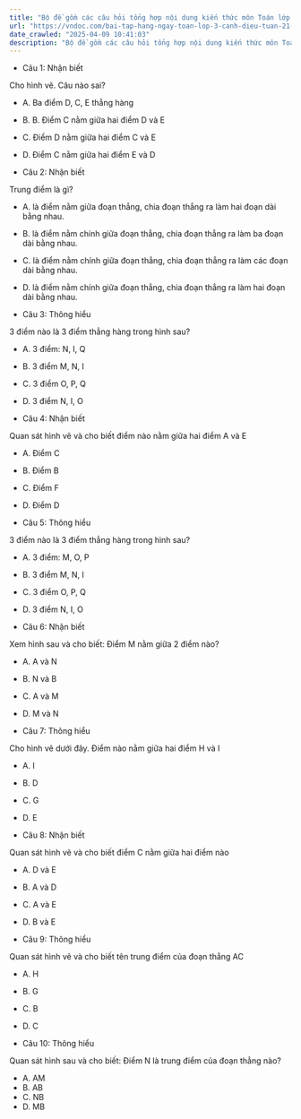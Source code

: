 ```yaml
---
title: "Bộ đề gồm các câu hỏi tổng hợp nội dung kiến thức môn Toán lớp 3 đã học ở Tuần 21 trong chương trình Toán lớp 3 Tập 2  sách Cánh diều, giúp các em ôn tập và luyện giải các dạng bài tập Toán lớp 3. Mời các em cùng luyện tập."
url: "https://vndoc.com/bai-tap-hang-ngay-toan-lop-3-canh-dieu-tuan-21-thu-4-336123"
date_crawled: "2025-04-09 10:41:03"
description: "Bộ đề gồm các câu hỏi tổng hợp nội dung kiến thức môn Toán lớp 3 đã học ở Tuần 21 trong chương trình Toán lớp 3 Tập 2  sách Cánh diều, giúp các em ôn tập và luyện giải các dạng bài tập Toán lớp 3. Mời các em cùng luyện tập."
---
```


* Câu 1:  Nhận biết

Cho hình vẽ. Câu nào sai?

  * A. Ba điểm D, C, E thẳng hàng 
  * B. B. Điểm C nằm giữa hai điểm D và E 
  * C. Điểm D nằm giữa hai điểm C và E 
  * D. Điểm C nằm giữa hai điểm E và D 



* Câu 2:  Nhận biết

Trung điểm là gì?

  * A. là điểm nằm giữa đoạn thẳng, chia đoạn thẳng ra làm hai đoạn dài bằng nhau. 
  * B. là điểm nằm chính giữa đoạn thẳng, chia đoạn thẳng ra làm ba đoạn dài bằng nhau. 
  * C. là điểm nằm chính giữa đoạn thẳng, chia đoạn thẳng ra làm các đoạn dài bằng nhau. 
  * D. là điểm nằm chính giữa đoạn thẳng, chia đoạn thẳng ra làm hai đoạn dài bằng nhau. 



* Câu 3:  Thông hiểu

3 điểm nào là 3 điểm thẳng hàng trong hình sau?

  * A. 3 điểm: N, I, Q 
  * B. 3 điểm M, N, I 
  * C. 3 điểm O, P, Q 
  * D. 3 điểm N, I, O 



* Câu 4:  Nhận biết

Quan sát hình vẽ và cho biết điểm nào nằm giữa hai điểm A và E

  * A. Điểm C 
  * B. Điểm B 
  * C. Điểm F 
  * D. Điểm D 



* Câu 5:  Thông hiểu

3 điểm nào là 3 điểm thẳng hàng trong hình sau?

  * A. 3 điểm: M, O, P 
  * B. 3 điểm M, N, I 
  * C. 3 điểm O, P, Q 
  * D. 3 điểm N, I, O 



* Câu 6:  Nhận biết

Xem hình sau và cho biết: Điểm M nằm giữa 2 điểm nào?

  * A. A và N 
  * B. N và B 
  * C. A và M 
  * D. M và N 



* Câu 7:  Thông hiểu

Cho hình vẽ dưới đây. Điểm nào nằm giữa hai điểm H và I

  * A. I 
  * B. D 
  * C. G 
  * D. E 



* Câu 8:  Nhận biết

Quan sát hình vẽ và cho biết điểm C nằm giữa hai điểm nào

  * A. D và E 
  * B. A và D 
  * C. A và E 
  * D. B và E 



* Câu 9:  Thông hiểu

Quan sát hình vẽ và cho biết tên trung điểm của đoạn thẳng AC

  * A. H 
  * B. G 
  * C. B 
  * D. C 



* Câu 10:  Thông hiểu

Quan sát hình sau và cho biết: Điểm N là trung điểm của đoạn thẳng nào?

  * A. AM 
  * B. AB 
  * C. NB 
  * D. MB 


